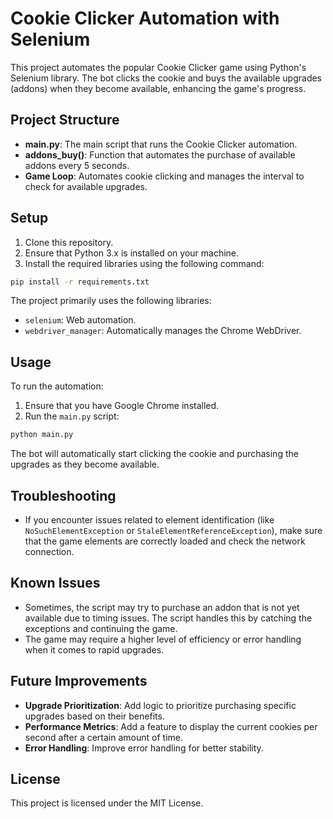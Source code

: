 
# Cookie Clicker Automation with Selenium

This project automates the popular Cookie Clicker game using Python's Selenium library. The bot clicks the cookie and buys the available upgrades (addons) when they become available, enhancing the game's progress.

## Project Structure

- **main.py**: The main script that runs the Cookie Clicker automation.
- **addons_buy()**: Function that automates the purchase of available addons every 5 seconds.
- **Game Loop**: Automates cookie clicking and manages the interval to check for available upgrades.

## Setup

1. Clone this repository.
2. Ensure that Python 3.x is installed on your machine.
3. Install the required libraries using the following command:

```bash
pip install -r requirements.txt
```

The project primarily uses the following libraries:
- `selenium`: Web automation.
- `webdriver_manager`: Automatically manages the Chrome WebDriver.

## Usage

To run the automation:

1. Ensure that you have Google Chrome installed.
2. Run the `main.py` script:

```bash
python main.py
```

The bot will automatically start clicking the cookie and purchasing the upgrades as they become available.

## Troubleshooting

- If you encounter issues related to element identification (like `NoSuchElementException` or `StaleElementReferenceException`), make sure that the game elements are correctly loaded and check the network connection.

## Known Issues

- Sometimes, the script may try to purchase an addon that is not yet available due to timing issues. The script handles this by catching the exceptions and continuing the game.
- The game may require a higher level of efficiency or error handling when it comes to rapid upgrades.

## Future Improvements

- **Upgrade Prioritization**: Add logic to prioritize purchasing specific upgrades based on their benefits.
- **Performance Metrics**: Add a feature to display the current cookies per second after a certain amount of time.
- **Error Handling**: Improve error handling for better stability.

## License

This project is licensed under the MIT License.
